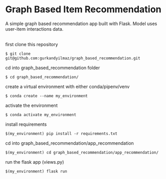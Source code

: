 # Graph Based Item Recommendation

A simple graph based recommendation app built with Flask. Model uses user-item interactions data. <br /><br />

first clone this repository
```
$ git clone git@github.com:gurkandyilmaz/graph_based_recommendation.git
```
cd into graph_based_recommendation folder
```
$ cd graph_based_recommendation/
```
create a virtual environment with either conda/pipenv/venv
```
$ conda create --name my_environment
```
activate the environment
```
$ conda activate my_environment
```
install requirements
```
$(my_environment) pip install -r requirements.txt 
```
cd into graph_based_recommendation/app_recommendation
```
$(my_environment) cd graph_based_recommendation/app_recommendation/
```

run the flask app (views.py)
```
$(my_environment) flask run
```

